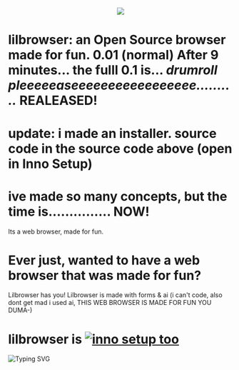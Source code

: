 <h1 align="center">
    <img src="https://readme-typing-svg.herokuapp.com/?font=Righteous&size=35&center=true&vCenter=true&width=500&height=70&duration=4000&lines=Its+a+web+browser,;made+for+fun.;" />
</h1>

# lilbrowser: an Open Source browser made for fun. 0.01 (normal) After 9 minutes... the fulll 0.1 is... *drumroll pleeeeeaseeeeeeeeeeeeeeeee..........* REALEASED!
# update: i made an installer. source code in the source code above (open in Inno Setup)
# ive made so many concepts, but the time is............... NOW!
<bold>Its a web browser, made for fun.<bold>

# Ever just, wanted to have a web browser that was made for fun?
Lilbrowser has you!
Lilbrowser is made with forms & ai (i can't code, also dont get mad i used ai, THIS WEB BROWSER IS MADE FOR FUN YOU DUMA-)

# lilbrowser is [![inno setup too](https://skillicons.dev/icons?i=cs,innosetup)](https://skillicons.dev)
![Typing SVG](https://readme-typing-svg.demolab.com/?lines=First+line+of+text;AND+INNO+SETUP)






